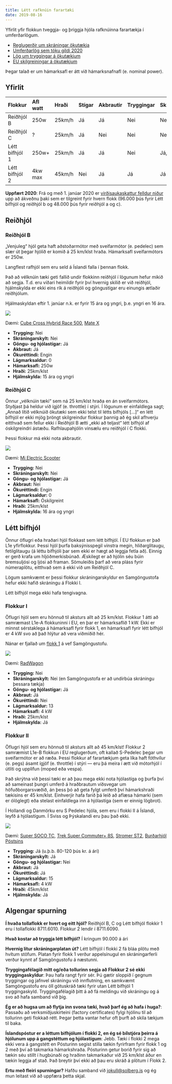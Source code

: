 ```yaml
---
title: Létt rafknúin farartæki
date: 2019-08-16
---
```


Yfirlit yfir flokkun tveggja- og þriggja hjóla rafknúinna farartækja í umferðarlögum.

- [Reglugerðir um skráningar ökutækja](https://www.reglugerd.is/reglugerdir/allar/nr/751-2003)
- [Umferðarlög sem tóku gildi 2020](https://www.althingi.is/lagas/150a/2019077.html)
- [Lög um tryggingar á ökutækjum](https://www.althingi.is/altext/stjt/2019.030.html)
- [EU skilgreiningar á ökutækjum](https://www.transportpolicy.net/standard/eu-vehicle-definitions/)

Þegar talað er um hámarksafl er átt við hámarksnafnafl (e. nominal power).

## Yfirlit

| Flokkur        | Afl watt | Hraði  | Stígar | Akbrautir | Tryggingar | Skráning |
| :------------- | :------- | :----- | :----- | :-------- | :--------- | :------- |
| Reiðhjól B     | 250w     | 25km/h | Já     | Já        | Nei        | Nei      |
| Reiðhjól C     | ?        | 25km/h | Já     | Nei       | Nei        | Nei      |
| Létt bifhjól 1 | 250w+    | 25km/h | Já     | Já        | Nei        | Já, 2020 |
| Létt bifhjól 2 | 4kw max  | 45km/h | Nei    | Já        | Já         | Já       |

**Uppfært 2020**: Frá og með 1. janúar 2020 er
[virðisaukaskattur felldur niður](https://www.stjornarradid.is/efst-a-baugi/frettir/stok-frett/2019/10/30/Hvatt-til-notkunar-vistvaenna-samgongumata-med-laegri-alogum/)
upp að ákveðnu þaki sem er tilgreint fyrir hvern flokk (96.000 þús fyrir Létt bifhjól og reiðhjól b
og 48.000 þús fyrir reiðhjól a og c).

## Reiðhjól

### Reiðhjól B

„Venjuleg“ hjól geta haft aðstoðarmótor með sveifarmótor (e. pedelec) sem slær út þegar hjólið er
komið á 25 km/klst hraða. Hámarksafl sveifarmótors er 250w.

Langflest rafhjól sem eru seld á Íslandi falla í þennan flokk.

Það að vélknúin tæki geti fallið undir flokkinn reiðhjól í lögunum hefur mikið að segja. T.d. eru
víðari heimildir fyrir því hvernig skilið er við reiðhjól, hjálmskylda er ekki eins rík á reiðhjóli
og göngustígar eru einungis ætlaðir reiðhjólum.

Hjálmaskyldan eftir 1. janúar n.k. er fyrir 15 ára og yngri, þ.e. yngri en 16 ára.

![](/blog/reidhjol-b.jpg)

Dæmi: [Cube Cross Hybrid Race 500](https://tri.is/product/cube-cross-hybrid-race-500-allr-2019),
[Mate X](https://www.ellingsen.is/ellingsen/reiðhjol/rafmagnshjol?ProductID=MAT-9-X250-BLACK)

- **Trygging:** Nei
- **Skráningarskylt:** Nei
- **Göngu- og hjólastígar:** Já
- **Akbraut:** Já
- **Ökuréttindi:** Engin
- **Lágmarksaldur:** 0
- **Hámarksafl:** 250w
- **Hraði:** 25km/klst
- **Hjálmskylda:** 15 ára og yngri

### Reiðhjól C

Önnur „vélknúin tæki“ sem ná 25 km/klst hraða en án sveifarmótors. Styðjast þá heldur við ígjöf (e.
throttle) í stýri. Í lögunum er einfaldlega sagt; „Annað lítið vélknúið ökutæki sem ekki telst til
létts bifhjóls [...]“ en létt bifhjól er ekki mjög þröngt skilgreindur flokkur þannig að ég skil
afhverju eitthvað sem fellur ekki í Reiðhjól B ætti „ekki að teljast“ létt bifhjól af óskilgreindri
ástæðu. Rafhlaupahjólin vinsælu eru reiðhjól í C flokki.

Þessi flokkur má ekki nota akbrautir.

![](/blog/reidhjol-c.jpg)

Dæmi: [Mi Electric Scooter](https://mii.is/collections/dotabudin/products/electric-scooter-m365)

- **Trygging:** Nei
- **Skráningarskylt:** Nei
- **Göngu- og hjólastígar:** Já
- **Akbraut:** Nei
- **Ökuréttindi:** Engin
- **Lágmarksaldur:** 0
- **Hámarksafl:** Óskilgreint
- **Hraði:** 25km/klst
- **Hjálmskylda:** 16 ára og yngri

## Létt bifhjól

Önnur öflugri eða hraðari hjól flokkast sem létt bifhjól. Í EU flokkun er það L1e yfirflokkur. Þessi
hjól þurfa baksýnisspegil vinstra megin, hliðarglitaugu, fetilglitaugu (á léttu bifhjóli þar sem
ekki er hægt að leggja fetla að). Einnig er gerð krafa um hljóðmerkisbúnað. Æskilegt er að hjólin
séu búin bremsuljósi og ljósi að framan. Sömuleiðis þarf að vera pláss fyrir númeraplötu, eitthvað
sem á ekki við um Reiðhjól C.

Lögum samkvæmt er þessi flokkur skráningarskyldur en Samgöngustofa hefur ekki hafið skráningu á
Flokki I.

Létt bifhjól mega ekki hafa tengivagna.

### Flokkur I

Öflugri hjól sem eru hönnuð til aksturs allt að 25 km/klst. Flokkur 1 átti að samræmast L1e-A
flokkuninni í EU, en þar er hámarksaflið 1 kW. Ekki er minnst sérstaklega á hámarksafl fyrir flokk
1, en hámarksafl fyrir létt bifhjól er 4 kW svo að það hlýtur að vera viðmiðið hér.

Nánar er fjallað um
[flokk 1](https://www.samgongustofa.is/umferd/fraedsla-og-oryggi/fraedsla/velknuin-hjol/) á vef
Samgöngustofu.

![](/blog/lett-bifhjol-1.jpg)

Dæmi: [RadWagon](https://radpowerbikes.eu/products/radwagon-electric-cargo-bike)

- **Trygging:** Nei
- **Skráningarskylt:** Nei (en Samgöngustofa er að undirbúa skráningu þessara tækja)
- **Göngu- og hjólastígar:** Já
- **Akbraut:** Já
- **Ökuréttindi:** Nei
- **Lágmarksaldur:** 13
- **Hámarksafl:** 4 kW
- **Hraði:** 25km/klst
- **Hjálmskylda:** Já

### Flokkur II

Öflugri hjól sem eru hönnuð til aksturs allt að 45 km/klst! Flokkur 2 samræmist L1e-B flokkun í EU
reglugerðum, oft kallað S-Pedelec þegar um sveifarmótor er að ræða. Þessi flokkur af farartækjum
geta líka haft fóthvílur (e. pegs) ásamt ígjöf (e. throttle) í stýri — eru þá meira í ætt við
mótorhjól í útliti og upplifun (moped eða vespa).

Það skrýtna við þessi tæki er að þau mega ekki nota hjólastíga og þurfa því að sameinast þungri
umferð á hraðbrautum víðsvegar um höfuðborgarsvæðið, án þess þó að geta fylgt umferð því
hámarkshraði tækisins er 45 km/klst. Einhverjir hafa farið þá leið að aflæsa hámarki (sem er
ólöglegt) eða stelast einfaldlega inn á hjólastíga (sem er einnig lögbrot).

Í Hollandi og Danmörku eru S Pedelec hjóla, sem eru í flokki II á Íslandi, leyfð á hjólastígum. Í
Sviss og Þýskalandi eru þau það ekki.

![](/blog/lett-bifhjol-2.jpg)

Dæmi: [Super SOCO TC](https://www.nova.is/barinn/vara/rafmagnsmotorhjol-tc),
[Trek Super Commuter+ 8S](https://www.trekbikes.com/us/en_US/bikes/hybrid-bikes/electric-hybrid-bikes/super-commuter/super-commuter-8s/p/17297/),
[Stromer ST2](https://www.stromerbike.com/en_us/e-bikes/st2.html),
[Burðarhjól Póstsins](https://jokull.substack.com/p/reykjavk-mobility-2-tgfa)

- **Trygging:** Já (u.þ.b. 80-120 þús kr. á ári)
- **Skráningarskylt:** Já
- **Göngu- og hjólastígar:** Nei
- **Akbraut:** Já
- **Ökuréttindi:** Já
- **Lágmarksaldur:** 15
- **Hámarksafl:** 4 kW
- **Hraði:** 45km/klst
- **Hjálmskylda:** Já

## Algengar spurning

**Í hvaða tollaflokk er hvert og eitt hjól?** Reiðhjól B, C og Létt bifhjól flokkir 1 eru í
tollaflokki 8711.6010. Flokkur 2 lendir í 8711.6090.

**Hvað kostar að tryggja létt bifhjól?** Í kringum 90.000 á ári

**Hvernig lítur skráningarplatan út?** Létt bifhjól í flokki 2 fá bláa plötu með hvítum stöfum.
Platan fyrir flokk 1 verður appelsínugul en skráningarferli verður kynnt af Samgöngustofu á
næstunni.

**Tryggingafélagið mitt og/eða tollurinn segja að Flokkur 2 sé ekki tryggingaskyldur**: Þau hafa
rangt fyrir sér. Þú gætir sloppið í gegnum tryggingar og jafnvel skráningu við innflutning, en
samkvæmt Samgöngustofu eru öll götuskráð tæki fyrir utan Létt bifhjól 1 tryggingaskyld.
Tryggingafélagið þitt á að fá meldingu við skráningu og á svo að hafa samband við þig.

**Ég er að hugsa um að flytja inn svona tæki, hvað þarf ég að hafa í huga?**: Passaðu að
verksmiðjuskirteini (factory certificates) fylgi hjólinu til að tollurinn geti flokkað rétt. Þegar
þetta vantar hefur oft þurft að skila tækjum til baka.

**Íslandspóstur er a léttum bifhjólum í flokki 2, en ég sé bílstjóra þeirra á hjólunum upp á
gangstéttum og hjólastígum**: Jebb. Tæki í flokki 2 mega ekki vera á gangstétt en Pósturinn segist
stilla tækin fyrirfram fyrir flokk 1 og 2 með því að takmarka hámarkshraða. Pósturinn getur borið
fyrir sig að tækin séu stillt í hugbúnaði og hraðinn takmarkaður við 25 km/klst áður en tækin leggja
af stað. Það breytir því ekki að þau eru skráð á plötum í Flokk 2.

**Ertu með fleiri spurningar?** Hafðu samband við jokull@solberg.is og ég mun leitast við að uppfæra
þetta skjal.
